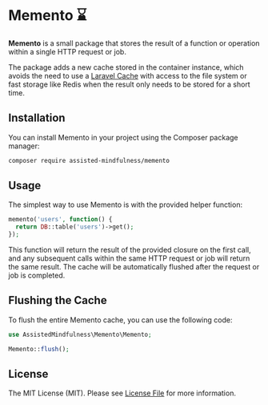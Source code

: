 # Memento ⌛️

**Memento** is a small package that stores the result of a function or operation within a single HTTP request or job.


The package adds a new cache stored in the container instance, which avoids the need to use a [Laravel Cache](https://laravel.com/docs/cache#introduction) with access to the file system or fast storage like Redis when the result only needs to be stored for a short time.

## Installation

You can install Memento in your project using the Composer package manager:

```bash
composer require assisted-mindfulness/memento
```

## Usage

The simplest way to use Memento is with the provided helper function:

```php
memento('users', function() {
  return DB::table('users')->get();
});
```

This function will return the result of the provided closure on the first call, and any subsequent calls within the same HTTP request or job will return the same result. The cache will be automatically flushed after the request or job is completed.

## Flushing the Cache

To flush the entire Memento cache, you can use the following code:

```php
use AssistedMindfulness\Memento\Memento;

Memento::flush();
```

## License

The MIT License (MIT). Please see [License File](LICENSE.md) for more information.
